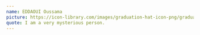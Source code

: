 ```yaml
---
name: EDDAOUI Oussama
picture: https://icon-library.com/images/graduation-hat-icon-png/graduation-hat-icon-png-29.jpg
quote: I am a very mysterious person.
---
```

